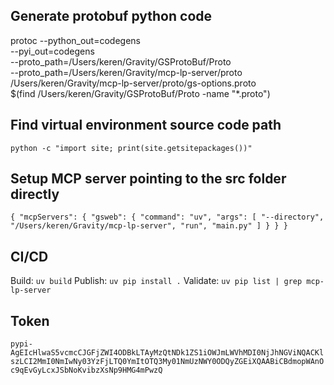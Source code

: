 ## Generate protobuf python code
protoc --python_out=codegens \
    --pyi_out=codegens \
    --proto_path=/Users/keren/Gravity/GSProtoBuf/Proto \
    --proto_path=/Users/keren/Gravity/mcp-lp-server/proto \
    /Users/keren/Gravity/mcp-lp-server/proto/gs-options.proto \
    $(find /Users/keren/Gravity/GSProtoBuf/Proto -name "*.proto")

## Find virtual environment source code path
`python -c "import site; print(site.getsitepackages())"`

## Setup MCP server pointing to the src folder directly
`{
  "mcpServers": {
    "gsweb": {
        "command": "uv",
        "args": [
            "--directory",
            "/Users/keren/Gravity/mcp-lp-server",
            "run",
            "main.py"
        ]
    }
  }
}
`

## CI/CD
Build: `uv build`
Publish: `uv pip install .`
Validate: `uv pip list | grep mcp-lp-server`

## Token
`pypi-AgEIcHlwaS5vcmcCJGFjZWI4ODBkLTAyMzQtNDk1ZS1iOWJmLWVhMDI0NjJhNGViNQACKlszLCI2MmI0NmIwNy03YzFjLTQ0YmItOTQ3My01NmUzNWY0ODQyZGEiXQAABiCBdmopWAnOc9qEvGyLcxJSbNoKvibzXsNp9HMG4mPwzQ`
